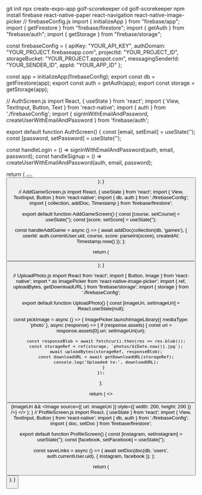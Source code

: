 git init
npx create-expo-app golf-scorekeeper
cd golf-scorekeeper
npm install firebase react-native-paper react-navigation react-native-image-picker
// firebaseConfig.js
import { initializeApp } from "firebase/app";
import { getFirestore } from "firebase/firestore";
import { getAuth } from "firebase/auth";
import { getStorage } from "firebase/storage";

const firebaseConfig = {
  apiKey: "YOUR_API_KEY",
  authDomain: "YOUR_PROJECT.firebaseapp.com",
  projectId: "YOUR_PROJECT_ID",
  storageBucket: "YOUR_PROJECT.appspot.com",
  messagingSenderId: "YOUR_SENDER_ID",
  appId: "YOUR_APP_ID"
};

const app = initializeApp(firebaseConfig);
export const db = getFirestore(app);
export const auth = getAuth(app);
export const storage = getStorage(app);

// AuthScreen.js
import React, { useState } from 'react';
import { View, TextInput, Button, Text } from 'react-native';
import { auth } from './firebaseConfig';
import { signInWithEmailAndPassword, createUserWithEmailAndPassword } from 'firebase/auth';

export default function AuthScreen() {
  const [email, setEmail] = useState('');
  const [password, setPassword] = useState('');

  const handleLogin = () => signInWithEmailAndPassword(auth, email, password);
  const handleSignup = () => createUserWithEmailAndPassword(auth, email, password);

  return (
    <View>
      <TextInput placeholder="Email" onChangeText={setEmail} />
      <TextInput placeholder="Password" secureTextEntry onChangeText={setPassword} />
      <Button title="Login" onPress={handleLogin} />
      <Button title="Sign Up" onPress={handleSignup} />
    </View>
  );
}

// AddGameScreen.js
import React, { useState } from 'react';
import { View, TextInput, Button } from 'react-native';
import { db, auth } from './firebaseConfig';
import { collection, addDoc, Timestamp } from 'firebase/firestore';

export default function AddGameScreen() {
  const [course, setCourse] = useState('');
  const [score, setScore] = useState('');

  const handleAddGame = async () => {
    await addDoc(collection(db, 'games'), {
      userId: auth.currentUser.uid,
      course,
      score: parseInt(score),
      createdAt: Timestamp.now()
    });
  };

  return (
    <View>
      <TextInput placeholder="Course Name" onChangeText={setCourse} />
      <TextInput placeholder="Score" keyboardType="numeric" onChangeText={setScore} />
      <Button title="Save Game" onPress={handleAddGame} />
    </View>
  );
}


// UploadPhoto.js
import React from 'react';
import { Button, Image } from 'react-native';
import * as ImagePicker from 'react-native-image-picker';
import { ref, uploadBytes, getDownloadURL } from 'firebase/storage';
import { storage } from './firebaseConfig';

export default function UploadPhoto() {
  const [imageUri, setImageUri] = React.useState(null);

  const pickImage = async () => {
    ImagePicker.launchImageLibrary({ mediaType: 'photo' }, async (response) => {
      if (response.assets) {
        const uri = response.assets[0].uri;
        setImageUri(uri);

        const responseBlob = await fetch(uri).then(res => res.blob());
        const storageRef = ref(storage, `photos/${Date.now()}.jpg`);
        await uploadBytes(storageRef, responseBlob);
        const downloadURL = await getDownloadURL(storageRef);
        console.log('Uploaded to:', downloadURL);
      }
    });
  };

  return (
    <>
      <Button title="Upload Photo" onPress={pickImage} />
      {imageUri && <Image source={{ uri: imageUri }} style={{ width: 200, height: 200 }} />}
    </>
  );
}
// ProfileScreen.js
import React, { useState } from 'react';
import { View, TextInput, Button } from 'react-native';
import { db, auth } from './firebaseConfig';
import { doc, setDoc } from 'firebase/firestore';

export default function ProfileScreen() {
  const [instagram, setInstagram] = useState('');
  const [facebook, setFacebook] = useState('');

  const saveLinks = async () => {
    await setDoc(doc(db, 'users', auth.currentUser.uid), {
      instagram,
      facebook
    });
  };

  return (
    <View>
      <TextInput placeholder="Instagram URL" onChangeText={setInstagram} />
      <TextInput placeholder="Facebook URL" onChangeText={setFacebook} />
      <Button title="Save Links" onPress={saveLinks} />
    </View>
  );
}

